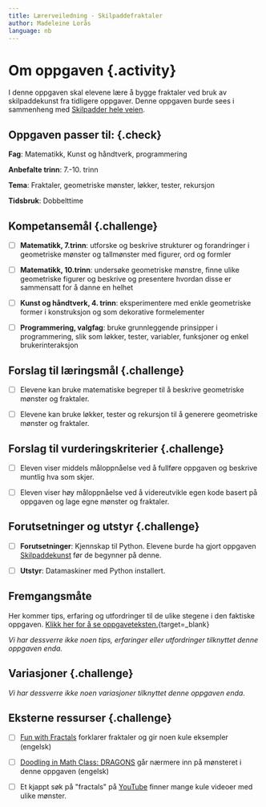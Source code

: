 ```yaml
---
title: Lærerveiledning - Skilpaddefraktaler
author: Madeleine Lorås
language: nb
---
```



# Om oppgaven {.activity}

I denne oppgaven skal elevene lære å bygge fraktaler ved bruk av skilpaddekunst
fra tidligere oppgaver. Denne oppgaven burde sees i sammenheng med [Skilpadder
hele veien](../skilpadder_hele_veien/skilpadder_hele_veien.html).

## Oppgaven passer til: {.check}

__Fag__: Matematikk, Kunst og håndtverk, programmering

__Anbefalte trinn__: 7.-10. trinn

__Tema__: Fraktaler, geometriske mønster, løkker, tester, rekursjon

__Tidsbruk__: Dobbelttime

## Kompetansemål {.challenge}

- [ ] __Matematikk, 7.trinn__: utforske og beskrive strukturer og forandringer i
  geometriske mønster og tallmønster med figurer, ord og formler

- [ ] __Matematikk, 10.trinn__: undersøke geometriske mønstre, finne ulike
  geometriske figurer og beskrive og presentere hvordan disse er sammensatt for
  å danne en helhet

- [ ] __Kunst og håndtverk, 4. trinn__: eksperimentere med enkle geometriske
  former i konstruksjon og som dekorative formelementer

- [ ] __Programmering, valgfag__: bruke grunnleggende prinsipper i
  programmering, slik som løkker, tester, variabler, funksjoner og enkel
  brukerinteraksjon

## Forslag til læringsmål {.challenge}

- [ ] Elevene kan bruke matematiske begreper til å beskrive geometriske mønster
  og fraktaler.

- [ ] Elevene kan bruke løkker, tester og rekursjon til å generere geometriske
  mønster og fraktaler.

## Forslag til vurderingskriterier {.challenge}

- [ ] Eleven viser middels måloppnåelse ved å fullføre oppgaven og beskrive
  muntlig hva som skjer.

- [ ] Eleven viser høy måloppnåelse ved å videreutvikle egen kode basert på
  oppgaven og lage egne mønster og fraktaler.

## Forutsetninger og utstyr {.challenge}

- [ ] __Forutsetninger__: Kjennskap til Python. Elevene burde ha gjort oppgaven
  [Skilpaddekunst](../skilpaddekunst/skilpaddekunst.html) før de begynner på
  denne.

- [ ] __Utstyr__: Datamaskiner med Python installert.

## Fremgangsmåte

Her kommer tips, erfaring og utfordringer til de ulike stegene i den faktiske
oppgaven. [Klikk her for å se
oppgaveteksten.](../skilpaddefraktaler/skilpaddefraktaler.html){target=_blank}

_Vi har dessverre ikke noen tips, erfaringer eller utfordringer tilknyttet denne
oppgaven enda._

## Variasjoner {.challenge}

_Vi har dessverre ikke noen variasjoner tilknyttet denne oppgaven enda._

## Eksterne ressurser {.challenge}

- [ ] [Fun with Fractals](https://www.youtube.com/watch?v=XwWyTts06tU) forklarer
  fraktaler og gir noen kule eksempler (engelsk)

- [ ] [Doodling in Math Class:
  DRAGONS](https://www.youtube.com/watch?v=EdyociU35u8) går nærmere inn på
  mønsteret i denne oppgaven (engelsk)

- [ ] Et kjappt søk på "fractals" på
  [YouTube](https://www.youtube.com/results?search_query=fractals) finner mange
  kule videoer med ulike mønster.
